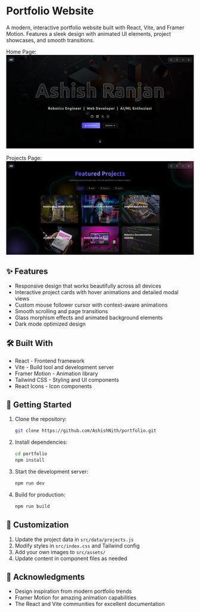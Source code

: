 # Portfolio Website

A modern, interactive portfolio website built with React, Vite, and Framer Motion. Features a sleek design with animated UI elements, project showcases, and smooth transitions.

Home Page: ![alt text](image.png)

Projects Page: ![alt text](image-1.png)


## ✨ Features

- Responsive design that works beautifully across all devices
- Interactive project cards with hover animations and detailed modal views
- Custom mouse follower cursor with context-aware animations
- Smooth scrolling and page transitions
- Glass morphism effects and animated background elements
- Dark mode optimized design

## 🛠️ Built With

- React - Frontend framework
- Vite - Build tool and development server
- Framer Motion - Animation library
- Tailwind CSS - Styling and UI components
- React Icons - Icon components

## 🚀 Getting Started

1. Clone the repository:
   ```bash
   git clone https://github.com/AshishNith/portfolio.git
   ```

2. Install dependencies:
   ```bash
   cd portfolio
   npm install
   ```

3. Start the development server:
   ```bash
   npm run dev
   ```

4. Build for production:
   ```bash
   npm run build
   ```

## 🎨 Customization

1. Update the project data in `src/data/projects.js`
2. Modify styles in `src/index.css` and Tailwind config
3. Add your own images to `src/assets/`
4. Update content in component files as needed

<!-- ## 📝 License

This project is licensed under the MIT License - see the [LICENSE](LICENSE) file for details. -->

## 🙏 Acknowledgments

- Design inspiration from modern portfolio trends
- Framer Motion for amazing animation capabilities 
- The React and Vite communities for excellent documentation
